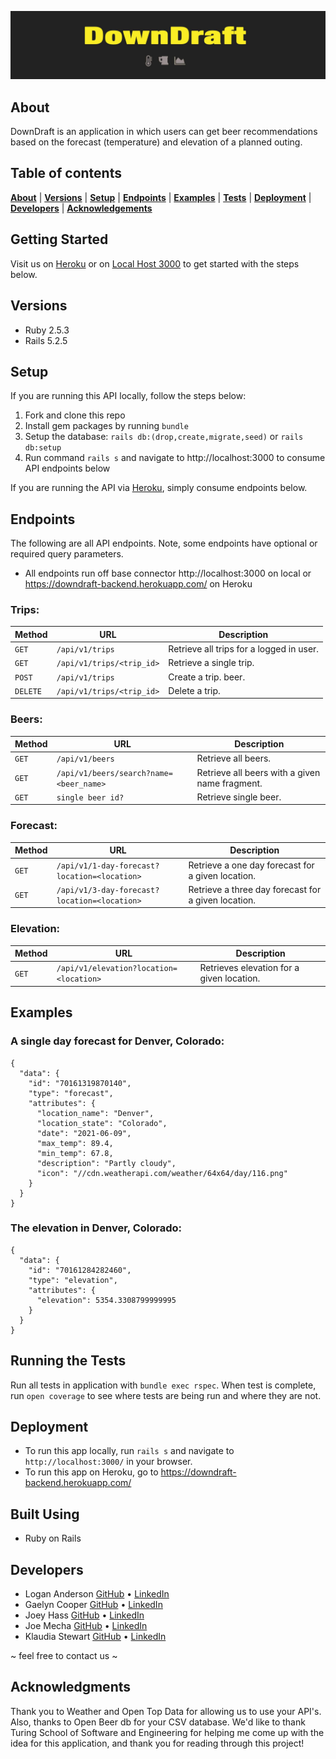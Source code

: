 ![Title](lib/images/downdraft_title_helvetica_neue_condensedblack.jpg)


## About
DownDraft is an application in which users can get beer recommendations based on the forecast (temperature) and elevation of a planned outing.

## Table of contents
[**About**](#about) |
[**Versions**](#versions) |
[**Setup**](#setup) |
[**Endpoints**](#endpoints) |
[**Examples**](#examples) |
[**Tests**](#running-the-tests) |
[**Deployment**](#deployment) |
[**Developers**](#developers) |
[**Acknowledgements**](#acknowledgements) 

## Getting Started
Visit us on [Heroku](https://downdraft-backend.herokuapp.com/) or on [Local Host 3000](http://localhost:3000/) to get started with the steps below.

## Versions
* Ruby 2.5.3
* Rails 5.2.5

## Setup
If you are running this API locally, follow the steps below:
  1. Fork and clone this repo
  2. Install gem packages by running `bundle`
  3. Setup the database: `rails db:(drop,create,migrate,seed)` or `rails db:setup`
  4. Run command `rails s` and navigate to http://localhost:3000 to consume API endpoints below

If you are running the API via [Heroku](https://downdraft-backend.herokuapp.com/), simply consume endpoints below.

## Endpoints
The following are all API endpoints. Note, some endpoints have optional or required query parameters.
- All endpoints run off base connector http://localhost:3000 on local or https://downdraft-backend.herokuapp.com/ on Heroku

### Trips:

| Method   | URL                                      | Description                              |
| -------- | ---------------------------------------- | ---------------------------------------- |
| `GET`    | `/api/v1/trips`                             | Retrieve all trips  for a logged in user.                      |
| `GET`   | `/api/v1/trips/<trip_id>`                             | Retrieve a single trip.                       |
| `POST`    | `/api/v1/trips`                          | Create a trip. beer.                       |
| `DELETE` | `/api/v1/trips/<trip_id>` | Delete a trip. |


### Beers:

| Method   | URL                                      | Description                              |
| -------- | ---------------------------------------- | ---------------------------------------- |
| `GET`    | `/api/v1/beers`                             | Retrieve all beers.                      |
| `GET`   | `/api/v1/beers/search?name=<beer_name>`                             | Retrieve all beers with a given name fragment.                       |
| `GET`    | `single beer id?`                          | Retrieve single beer.                       |

### Forecast:

| Method   | URL                                      | Description                              |
| -------- | ---------------------------------------- | ---------------------------------------- |
| `GET`    | `/api/v1/1-day-forecast?location=<location>`                             | Retrieve a one day forecast for a given location.                      |
| `GET`   | `/api/v1/3-day-forecast?location=<location>`                             | Retrieve a three day forecast for a given location.                       |

### Elevation:

| Method   | URL                                      | Description                              |
| -------- | ---------------------------------------- | ---------------------------------------- |
| `GET`    | `/api/v1/elevation?location=<location>`                             | Retrieves elevation for a given location.                      |

## Examples

### A single day forecast for Denver, Colorado:

```
{
  "data": {
    "id": "70161319870140",
    "type": "forecast",
    "attributes": {
      "location_name": "Denver",
      "location_state": "Colorado",
      "date": "2021-06-09",
      "max_temp": 89.4,
      "min_temp": 67.8,
      "description": "Partly cloudy",
      "icon": "//cdn.weatherapi.com/weather/64x64/day/116.png"
    }
  }
}
```

### The elevation in Denver, Colorado:

```
{
  "data": {
    "id": "70161284282460",
    "type": "elevation",
    "attributes": {
      "elevation": 5354.3308799999995
    }
  }
}

```

## Running the Tests

Run all tests in application with `bundle exec rspec`. When test is complete, run `open coverage` to see where tests are being run and where they are not.


## Deployment

- To run this app locally, run `rails s` and navigate to `http://localhost:3000/` in your browser.
- To run this app on Heroku, go to https://downdraft-backend.herokuapp.com/

## Built Using
- Ruby on Rails

## Developers
* Logan Anderson [GitHub](https://github.com/loganjacob76) • [LinkedIn](https://www.linkedin.com/in/logan-anderson-01b49920a/)
* Gaelyn Cooper [GitHub](https://github.com/gaelyn) • [LinkedIn](https://www.linkedin.com/in/gaelyn-cooper/)
* Joey Hass [GitHub](https://github.com/joeyh92989) • [LinkedIn](https://www.linkedin.com/in/haasjoseph/)
* Joe Mecha [GitHub](https://github.com/joemecha) • [LinkedIn](https://www.linkedin.com/in/joemecha/)
* Klaudia Stewart [GitHub](https://github.com/klaudiastewart) • [LinkedIn](https://www.linkedin.com/in/klaudia-stewart/)

~ feel free to contact us ~

<!-- ![Screenshot](lib/images/ADD-A-SCREENSHOT) -->

## Acknowledgments

Thank you to Weather and Open Top Data for allowing us to use your API's. Also, thanks to Open Beer db for your CSV database. We'd like to thank Turing School of Software and Engineering for helping me come up with the idea for this application, and thank you for reading through this project!
